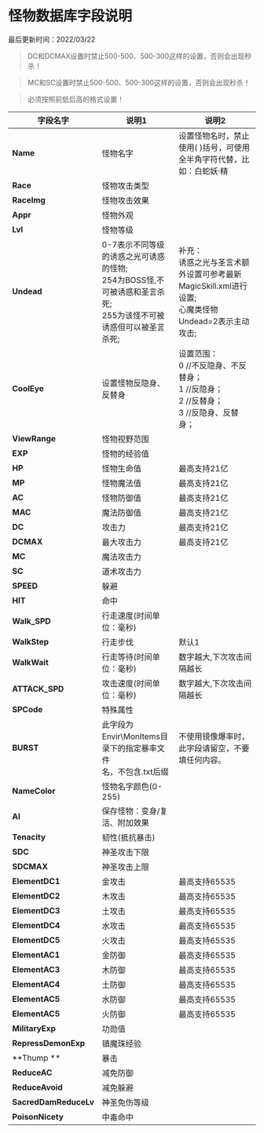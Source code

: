 # 怪物数据库字段说明

最后更新时间：2022/03/22


> DC和DCMAX设置时禁止500-500、500-300这样的设置，否则会出现秒杀！ 

> MC和SC设置时禁止500-500、500-300这样的设置，否则会出现秒杀！

> 必须按照前低后高的格式设置！


| **字段名字**              | **说明1**                                                                          | **说明2**                                                                               |
|-----------------------|----------------------------------------------------------------------------------|---------------------------------------------------------------------------------------|
| **Name**              | 怪物名字                                                                             | 设置怪物名时，禁止使用( )括号，可使用全半角字符代替，比如：白蛇妖·精                                                  |
| **Race**              | 怪物攻击类型                                                                           | &nbsp;                                                                                |
| **Racelmg**           | 怪物攻击效果                                                                           | &nbsp;                                                                                |
| **Appr**              | 怪物外观                                                                             | &nbsp;                                                                                |
| **Lvl**               | 怪物等级                                                                             | &nbsp;                                                                                |
| **Undead**            | 0-7表示不同等级的诱惑之光可诱惑的怪物;<br>      254为BOSS怪,不可被诱惑和圣言杀死;<br>    255为该怪不可被诱惑但可以被圣言杀死; | 补充：<br>      诱惑之光与圣言术额外设置可参考最新MagicSkill.xml进行设置;<br>    心魔类怪物Undead=2表示主动攻击;         |
| **CoolEye**           | 设置怪物反隐身、反替身                                                                      | 设置范围：<br>      0 //不反隐身、不反替身；<br>      1 //反隐身；<br>      2 //反替身；<br>    3 //反隐身、反替身； |
| **ViewRange**         | 怪物视野范围                                                                           | &nbsp;                                                                                |
| **EXP**               | 怪物的经验值                                                                           | &nbsp;                                                                                |
| **HP**                | 怪物生命值                                                                            | 最高支持21亿                                                                               |
| **MP**                | 怪物魔法值                                                                            | 最高支持21亿                                                                               |
| **AC**                | 怪物防御值                                                                            | 最高支持21亿                                                                               |
| **MAC**               | 魔法防御值                                                                            | 最高支持21亿                                                                               |
| **DC**                | 攻击力                                                                              | 最高支持21亿                                                                               |
| **DCMAX**             | 最大攻击力                                                                            | 最高支持21亿                                                                               |
| **MC**                | 魔法攻击力                                                                            | &nbsp;                                                                                |
| **SC**                | 道术攻击力                                                                            | &nbsp;                                                                                |
| **SPEED**             | 躲避                                                                               | &nbsp;                                                                                |
| **HIT**               | 命中                                                                               | &nbsp;                                                                                |
| **Walk_SPD**          | 行走速度(时间单位：毫秒)                                                                    | &nbsp;                                                                                |
| **WalkStep**          | 行走步伐                                                                             | 默认1                                                                                   |
| **WalkWait**          | 行走等待(时间单位：毫秒)                                                                    | 数字越大,下次攻击间隔越长                                                                         |
| **ATTACK_SPD**        | 攻击速度(时间单位：毫秒)                                                                    | 数字越大,下次攻击间隔越长                                                                         |
| **SPCode**            | 特殊属性                                                                             | &nbsp;                                                                                |
| **BURST**             | 此字段为Envir\MonItems目录下的指定暴率文件<br>名，不包含.txt后缀                                      | 不使用镜像爆率时，此字段请留空，不要填任何内容。                                                              |
| **NameColor**         | 怪物名字颜色(0-255)                                                                    | &nbsp;                                                                                |
| **AI**                | 保存怪物：变身/复活、附加效果                                                                  | &nbsp;                                                                                |
| **Tenacity**          | 韧性(抵抗暴击)                                                                         | &nbsp;                                                                                |
| **SDC**               | 神圣攻击下限                                                                           | &nbsp;                                                                                |
| **SDCMAX**            | 神圣攻击上限                                                                           | &nbsp;                                                                                |
| **ElementDC1**        | 金攻击                                                                              | 最高支持65535                                                                             |
| **ElementDC2**        | 木攻击                                                                              | 最高支持65535                                                                             |
| **ElementDC3**        | 土攻击                                                                              | 最高支持65535                                                                             |
| **ElementDC4**        | 水攻击                                                                              | 最高支持65535                                                                             |
| **ElementDC5**        | 火攻击                                                                              | 最高支持65535                                                                             |
| **ElementAC1**        | 金防御                                                                              | 最高支持65535                                                                             |
| **ElementAC3**        | 木防御                                                                              | 最高支持65535                                                                             |
| **ElementAC4**        | 土防御                                                                              | 最高支持65535                                                                             |
| **ElementAC5**        | 水防御                                                                              | 最高支持65535                                                                             |
| **ElementAC5**        | 火防御                                                                              | 最高支持65535                                                                             |
| **MilitaryExp**       | 功勋值                                                                              | &nbsp;                                                                                |
| **RepressDemonExp**   | 镇魔珠经验                                                                            | &nbsp;                                                                                |
| **Thump **            | 暴击                                                                               | &nbsp;                                                                                |
| **ReduceAC**          | 减免防御                                                                             | &nbsp;                                                                                |
| **ReduceAvoid**       | 减免躲避                                                                             | &nbsp;                                                                                |
| **SacredDamReduceLv** | 神圣免伤等级                                                                           | &nbsp;                                                                                |
| **PoisonNicety**      | 中毒命中                                                                             | &nbsp;                                                                                |
